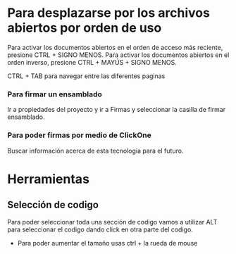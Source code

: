 # Para desplazarse por los archivos abiertos por orden de uso
Para activar los documentos abiertos en el orden de acceso más reciente, presione CTRL + SIGNO MENOS. 
Para activar los documentos abiertos en el orden inverso, presione CTRL + MAYÚS + SIGNO MENOS.

CTRL + TAB para navegar entre las diferentes paginas 


### Para firmar un ensamblado 
Ir a propiedades del proyecto y  ir a Firmas y seleccionar la casilla de firmar ensamblado. 


### Para poder firmas por medio de ClickOne

Buscar información acerca de esta tecnología para el futuro.


# Herramientas 
## Selección de codigo
Para poder seleccionar toda una sección de codigo vamos a utilizar ALT para seleccionar el codigo dando click en otra parte del codigo. 

* Para poder aumentar el tamaño usas ctrl + la rueda de mouse
